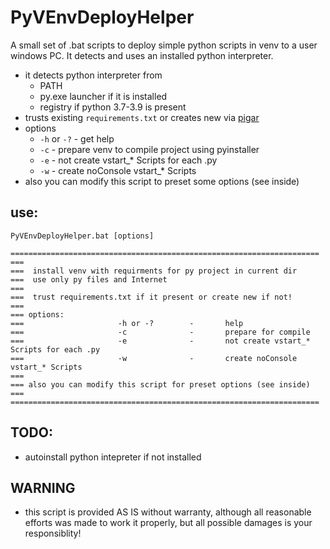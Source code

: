 # PyVEnvDeployHelper
A small set of .bat scripts to deploy simple python scripts in venv to a user windows PC. 
It detects and uses an installed python interpreter.

- it detects python interpreter from
  - PATH
  - py.exe launcher if it is installed
  - registry if python 3.7-3.9 is present
- trusts existing `requirements.txt` or creates new via [pigar](https://github.com/Damnever/pigar)
- options
  - `-h` or `-?` - get help
  - `-c` - prepare venv to compile project using pyinstaller
  - `-e` - not create vstart_* Scripts for each .py
  - `-w` - create noConsole vstart_* Scripts
- also you can modify this script to preset some options (see inside)

## use:

`PyVEnvDeployHelper.bat [options]` 

```
=====================================================================
===
===  install venv with requirments for py project in current dir
===  use only py files and Internet
===
===  trust requirements.txt if it present or create new if not!
===
=== options:
===                     -h or -?        -       help
===                     -c              -       prepare for compile
===                     -e              -       not create vstart_* Scripts for each .py
===                     -w              -       create noConsole vstart_* Scripts
===
=== also you can modify this script for preset options (see inside)
===
=====================================================================
```

## TODO:
 - autoinstall python intepreter if not installed

## WARNING
 - this script is provided AS IS without warranty, although all reasonable efforts was made to work it properly, but all possible damages is your responsiblity!
